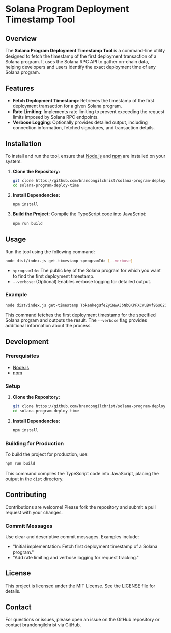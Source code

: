 # Solana Program Deployment Timestamp Tool

## Overview

The **Solana Program Deployment Timestamp Tool** is a command-line utility designed to fetch the timestamp of the first deployment transaction of a Solana program. It uses the Solana RPC API to gather on-chain data, helping developers and users identify the exact deployment time of any Solana program.

## Features

- **Fetch Deployment Timestamp**: Retrieves the timestamp of the first deployment transaction for a given Solana program.
- **Rate Limiting**: Implements rate limiting to prevent exceeding the request limits imposed by Solana RPC endpoints.
- **Verbose Logging**: Optionally provides detailed output, including connection information, fetched signatures, and transaction details.

## Installation

To install and run the tool, ensure that [Node.js](https://nodejs.org/) and [npm](https://www.npmjs.com/) are installed on your system.

1. **Clone the Repository:**
   ```bash
   git clone https://github.com/brandongilchrist/solana-program-deploy-time.git
   cd solana-program-deploy-time
   ```

2. **Install Dependencies:**
   ```bash
   npm install
   ```

3. **Build the Project:**
   Compile the TypeScript code into JavaScript:
   ```bash
   npm run build
   ```

## Usage

Run the tool using the following command:

```bash
node dist/index.js get-timestamp <programId> [--verbose]
```

- `<programId>`: The public key of the Solana program for which you want to find the first deployment timestamp.
- `--verbose`: (Optional) Enables verbose logging for detailed output.

### Example

```bash
node dist/index.js get-timestamp TokenkegQfeZyiNwAJbNbGKPFXCWuBvf9Ss623VQ5DA --verbose
```

This command fetches the first deployment timestamp for the specified Solana program and outputs the result. The `--verbose` flag provides additional information about the process.

## Development

### Prerequisites

- [Node.js](https://nodejs.org/)
- [npm](https://www.npmjs.com/)

### Setup

1. **Clone the Repository:**
   ```bash
   git clone https://github.com/brandongilchrist/solana-program-deploy-time.git
   cd solana-program-deploy-time
   ```

2. **Install Dependencies:**
   ```bash
   npm install
   ```

### Building for Production

To build the project for production, use:

```bash
npm run build
```

This command compiles the TypeScript code into JavaScript, placing the output in the `dist` directory.

## Contributing

Contributions are welcome! Please fork the repository and submit a pull request with your changes.

### Commit Messages

Use clear and descriptive commit messages. Examples include:
- "Initial implementation: Fetch first deployment timestamp of a Solana program."
- "Add rate limiting and verbose logging for request tracking."

## License

This project is licensed under the MIT License. See the [LICENSE](LICENSE) file for details.

## Contact

For questions or issues, please open an issue on the GitHub repository or contact brandongilchrist via GitHub.
